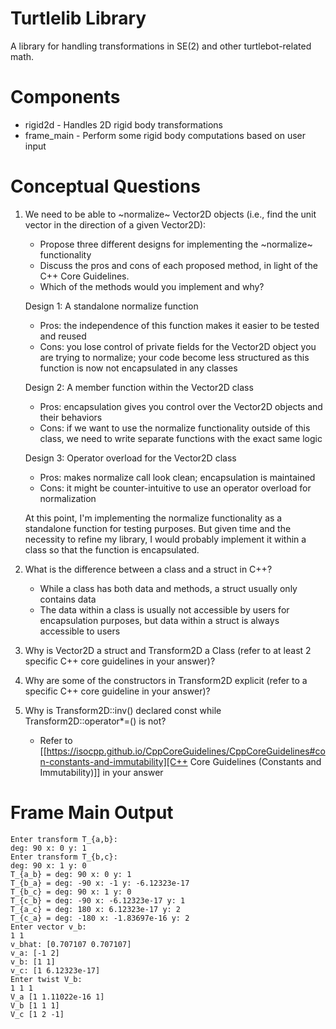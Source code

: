 # Turtlelib Library
A library for handling transformations in SE(2) and other turtlebot-related math.

# Components
- rigid2d - Handles 2D rigid body transformations
- frame_main - Perform some rigid body computations based on user input

# Conceptual Questions
1. We need to be able to ~normalize~ Vector2D objects (i.e., find the unit vector in the direction of a given Vector2D):
   - Propose three different designs for implementing the ~normalize~ functionality
   - Discuss the pros and cons of each proposed method, in light of the C++ Core Guidelines.
   - Which of the methods would you implement and why?


   Design 1: A standalone normalize function
   - Pros: the independence of this function makes it easier to be tested and reused
   - Cons: you lose control of private fields for the Vector2D object you are trying to normalize; your code become less structured as this function is now not encapsulated in any classes

   Design 2: A member function within the Vector2D class
   - Pros: encapsulation gives you control over the Vector2D objects and their behaviors
   - Cons: if we want to use the normalize functionality outside of this class, we need to write separate functions with the exact same logic

   Design 3: Operator overload for the Vector2D class
   - Pros: makes normalize call look clean; encapsulation is maintained
   - Cons: it might be counter-intuitive to use an operator overload for normalization

   At this point, I'm implementing the normalize functionality as a standalone function for testing purposes. But given time and the necessity to refine my library, I would probably implement it within a class so that the function is encapsulated. 

2. What is the difference between a class and a struct in C++?
   - While a class has both data and methods, a struct usually only contains data
   - The data within a class is usually not accessible by users for encapsulation purposes, but data within a struct is always accessible to users

3. Why is Vector2D a struct and Transform2D a Class (refer to at least 2 specific C++ core guidelines in your answer)?


4. Why are some of the constructors in Transform2D explicit (refer to a specific C++ core guideline in your answer)?


5. Why is Transform2D::inv() declared const while Transform2D::operator*=() is not?
   - Refer to [[https://isocpp.github.io/CppCoreGuidelines/CppCoreGuidelines#con-constants-and-immutability][C++ Core Guidelines (Constants and Immutability)]] in your answer

# Frame Main Output
```
Enter transform T_{a,b}:
deg: 90 x: 0 y: 1
Enter transform T_{b,c}:
deg: 90 x: 1 y: 0
T_{a_b} = deg: 90 x: 0 y: 1
T_{b_a} = deg: -90 x: -1 y: -6.12323e-17
T_{b_c} = deg: 90 x: 1 y: 0
T_{c_b} = deg: -90 x: -6.12323e-17 y: 1
T_{a_c} = deg: 180 x: 6.12323e-17 y: 2
T_{c_a} = deg: -180 x: -1.83697e-16 y: 2
Enter vector v_b:
1 1
v_bhat: [0.707107 0.707107]
v_a: [-1 2]
v_b: [1 1]
v_c: [1 6.12323e-17]
Enter twist V_b:
1 1 1
V_a [1 1.11022e-16 1]
V_b [1 1 1]
V_c [1 2 -1]
```